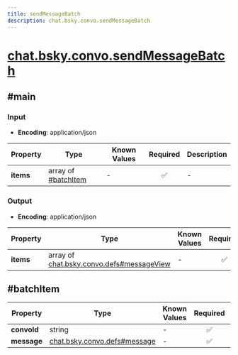 ```yaml
---
title: sendMessageBatch
description: chat.bsky.convo.sendMessageBatch
---
```


# [chat.bsky.convo.sendMessageBatch](https://github.com/myConsciousness/atproto.dart/blob/main/lexicons/chat/bsky/convo/sendMessageBatch.json)

## #main

### Input

- **Encoding**: application/json

| Property | Type | Known Values | Required | Description |
| --- | --- | --- | :---: | --- |
| **items** | array of [#batchItem](#batchitem) | - | ✅ | - |

### Output

- **Encoding**: application/json

| Property | Type | Known Values | Required | Description |
| --- | --- | --- | :---: | --- |
| **items** | array of [chat.bsky.convo.defs#messageView](../../../../lexicons/chat/bsky/convo/defs.md#messageview) | - | ✅ | - |

## #batchItem

| Property | Type | Known Values | Required | Description |
| --- | --- | --- | :---: | --- |
| **convoId** | string | - | ✅ | - |
| **message** | [chat.bsky.convo.defs#message](../../../../lexicons/chat/bsky/convo/defs.md#message) | - | ✅ | - |
